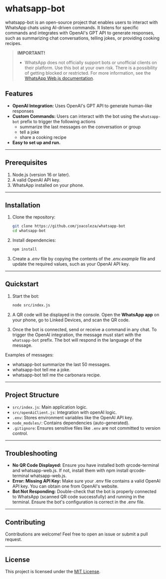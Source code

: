 # whatsapp-bot

whatsapp-bot is an open-source project that enables users to interact with WhatsApp chats using AI-driven commands. It listens for specific commands and integrates with OpenAI's GPT API to generate responses, such as summarizing chat conversations, telling jokes, or providing cooking recipes.

> **IMPORTANT!**
>
> - WhatsApp does not officially support bots or unofficial clients on their platform. Use this bot at your own risk. There is a possibility of getting blocked or restricted. For more information, see the [WhatsApp Web.js documentation](https://github.com/pedroslopez/whatsapp-web.js).

## Features

- **OpenAI Integration:** Uses OpenAI's GPT API to generate human-like responses
- **Custom Commands:** Users can interact with the bot using the `whatsapp-bot` prefix to trigger the following actions
  - summarize the last messages on the conversation or group
  - tell a joke
  - share a cooking recipe
- **Easy to set up and run.**

---

## Prerequisites

1. Node.js (version 16 or later).
2. A valid OpenAI API key.
3. WhatsApp installed on your phone.

---

## Installation

1. Clone the repository:

   ```bash
   git clone https://github.com/joacoleza/whatsapp-bot
   cd whatsapp-bot
   ```

2. Install dependencies:

   ```bash
   npm install
   ```

3. Create a _.env_ file by copying the contents of the _.env.example_ file and update the required values, such as your OpenAI API key.

---

## Quickstart

1. Start the bot:

   ```bash
   node src/index.js
   ```

2. A QR code will be displayed in the console. Open the **WhatsApp app** on your phone, go to Linked Devices, and scan the QR code.

3. Once the bot is connected, send or receive a command in any chat. To trigger the OpenAI integration, the message must start with the `whatsapp-bot` prefix. The bot will respond in the language of the message.

Examples of messages:

- whatsapp-bot summarize the last 50 messages.
- whatsapp-bot tell me a joke.
- whatsapp-bot tell me the carbonara recipe.

---

## Project Structure

- `src/index.js`: Main application logic.
- `src/openAiClient.js`: Integration with openAI logic.
- `.env`: Stores environment variables like the OpenAI API key.
- `node_modules/`: Contains dependencies (auto-generated).
- `.gitignore`: Ensures sensitive files like `.env` are not committed to version control.

---

## Troubleshooting

- **No QR Code Displayed:** Ensure you have installed both qrcode-terminal and whatsapp-web.js. If not, install them with npm install qrcode-terminal whatsapp-web.js.
- **Error: Missing API Key:** Make sure your .env file contains a valid OpenAI API key. You can obtain one from OpenAI's website.
- **Bot Not Responding:** Double-check that the bot is properly connected to WhatsApp (scanned QR code successfully) and running in the terminal. Ensure the bot's configuration is correct in the .env file.

---

## Contributing

Contributions are welcome! Feel free to open an issue or submit a pull request.

---

## License

This project is licensed under the [MIT License](LICENSE).
